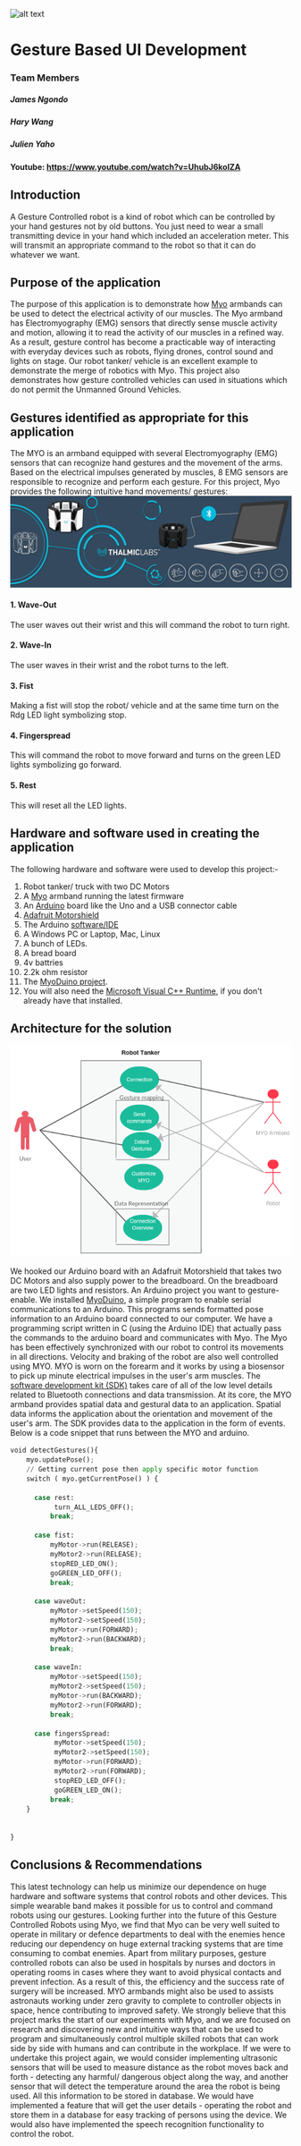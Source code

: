 ![alt text](https://github.com/jamesngondo2013/Gesture-Based-UI-Development/blob/master/arduino_motor.png)
# Gesture Based UI Development

### Team Members
##### James Ngondo
##### Hary Wang
##### Julien Yaho

#### Youtube: https://www.youtube.com/watch?v=UhubJ6kolZA

## Introduction
A Gesture Controlled robot is a kind of robot which can be controlled by  your hand gestures not by old buttons.
You just need to wear a small transmitting device in your hand which included an acceleration meter.
This will transmit an appropriate command to the robot so that it can do whatever we want.

## Purpose of the application 
The purpose of this application is to demonstrate how [Myo](https://www.myo.com/) armbands can be used to detect the electrical activity of our muscles. 
The Myo armband has Electromyography (EMG) sensors that directly sense muscle activity and motion, allowing it to read the activity 
of our muscles in a refined way. As a result, gesture control has become a practicable way of interacting with everyday devices such as robots, 
flying drones, control sound and lights on stage. Our robot tanker/ vehicle is an excellent example to demonstrate the merge of robotics with Myo.
This project also demonstrates how gesture controlled vehicles can used in situations which do not permit the Unmanned Ground Vehicles.

## Gestures identified as appropriate for this application 
The MYO is an armband equipped with several Electromyography (EMG) sensors that can recognize hand gestures and the movement of the arms. Based on the electrical 
impulses generated by muscles, 8 EMG sensors are responsible to recognize and perform each gesture.
For this project, Myo provides the following intuitive hand movements/ gestures:
![alt text](https://github.com/jamesngondo2013/Gesture-Based-UI-Development/blob/master/Myo-Gesture-Control-Armband.png)
#### 1. Wave-Out
The user waves out their wrist and this will command the robot to turn right.
#### 2. Wave-In
The user waves in their wrist and the robot turns to the left.
#### 3. Fist
Making a fist will stop the robot/ vehicle and at the same time turn on the Rdg LED light symbolizing stop.
#### 4. Fingerspread
This will command the robot to move forward and turns on the green LED lights symbolizing go forward.
#### 5. Rest
This will reset all the LED lights.

## Hardware and software used in creating the application

The following hardware and software were used to develop this project:-

1. Robot tanker/ truck with two DC Motors
2. A [Myo](https://www.myo.com/) armband running the latest firmware
3. An [Arduino](https://www.arduino.cc/en/Main/ArduinoBoardUno) board like the Uno and a USB connector cable
4. [Adafruit Motorshield](http://www.adafruit.com/products/1438)
5. The Arduino [software/IDE](https://www.arduino.cc/en/Main/Software)
6. A Windows PC or Laptop, Mac, Linux
7. A bunch of LEDs.
8. A bread board
9. 4v battries
10. 2.2k ohm resistor
11. The [MyoDuino project](https://market.myo.com/app/54bd7403e4b00db53ad527a2/myoduino-). 
12. You will also need the [Microsoft Visual C++ Runtime](https://support.microsoft.com/en-us/kb/2977003), if you don't already have that installed.

## Architecture for the solution 
![alt text](https://github.com/jamesngondo2013/Gesture-Based-UI-Development/blob/master/RobotUseCaseDiagram.png)

We hooked our Arduino board with an Adafruit Motorshield that takes two DC Motors and also supply power to the breadboard.
On the breadboard are two LED lights and resistors. An Arduino project you want to gesture-enable. 
We installed [MyoDuino](https://market.myo.com/app/54bd7403e4b00db53ad527a2/myoduino-), a simple program to enable serial communications to an Arduino. This programs sends formatted pose information to an Arduino board connected to our computer.
We have a programming script written in C (using the Arduino IDE) that actually pass the commands to the arduino board and communicates with Myo.
The Myo has been effectively synchronized with our robot to control its movements in all directions. Velocity and braking of the robot are also well controlled using MYO.
MYO is worn on the forearm and it works by using a biosensor to pick up minute electrical impulses in the user's arm muscles.
The [software development kit (SDK)](https://developer.thalmic.com/) takes care of all of the low level details related to Bluetooth connections and data transmission. At its core, the MYO armband provides spatial data and gestural data to an application. Spatial data informs the application about the orientation and movement of the user's arm. The SDK provides data to the application in the form of events. 
Below is a code snippet that runs between the MYO and arduino.

```python
void detectGestures(){
    myo.updatePose();
    // Getting current pose then apply specific motor function
    switch ( myo.getCurrentPose() ) {
      
      case rest:
           turn_ALL_LEDS_OFF();
          break;
          
      case fist: 
          myMotor->run(RELEASE);
          myMotor2->run(RELEASE);
          stopRED_LED_ON();
          goGREEN_LED_OFF();
          break;
          
      case waveOut:
          myMotor->setSpeed(150);
          myMotor2->setSpeed(150);
          myMotor->run(FORWARD);
          myMotor2->run(BACKWARD);
          break;
          
      case waveIn:
          myMotor->setSpeed(150);
          myMotor2->setSpeed(150);
          myMotor->run(BACKWARD);
          myMotor2->run(FORWARD);
          break;
          
      case fingersSpread:
           myMotor->setSpeed(150);
           myMotor2->setSpeed(150);
           myMotor->run(FORWARD);
           myMotor2->run(FORWARD);
           stopRED_LED_OFF();
           goGREEN_LED_ON();
          break;
    }
    
    
}
```

## Conclusions & Recommendations
This latest technology can help us minimize our dependence on huge hardware and software systems that control robots and other devices. 
This simple wearable band makes it possible for us to control and command robots using our gestures.
Looking further into the future of this Gesture Controlled Robots using Myo, we find that Myo can be very well suited to operate in military or defence departments to deal with the enemies hence reducing our dependency on huge external tracking systems that are time consuming to combat enemies.
Apart from military purposes, gesture controlled robots can also be used in hospitals by nurses and doctors in operating
rooms in cases where they want to avoid physical contacts and prevent infection. As a result of this, the efficiency and the success rate of surgery will be increased.
MYO armbands might also be used to assists astronauts working under zero gravity to complete to controller objects in space, hence contributing to improved safety.
We strongly believe that this project marks the start of our experiments with Myo, and we are focused on research and 
discovering new and intuitive ways that can be used to program and simultaneously control multiple skilled robots that 
can work side by side with humans and can contribute in the workplace. 
If we were to undertake this project again, we would consider implementing ultrasonic sensors that will be used to measure distance as the robot moves back and forth - detecting any harmful/ dangerous object along the way, and another sensor that will detect the temperature around the area the robot is being used. All this information to be stored in database. We would have implemented a feature that will get the user details - operating the robot and store them in a database for easy tracking of persons using the device. We would also have implemented the speech recognition functionality to control the robot.  

